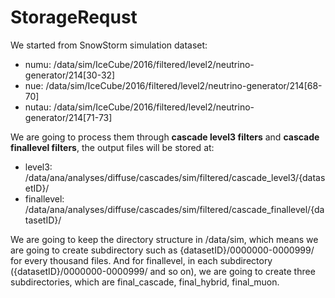 # StorageRequst

We started from SnowStorm simulation dataset:
- numu: /data/sim/IceCube/2016/filtered/level2/neutrino-generator/214[30-32]
- nue: /data/sim/IceCube/2016/filtered/level2/neutrino-generator/214[68-70]
- nutau: /data/sim/IceCube/2016/filtered/level2/neutrino-generator/214[71-73]

We are going to process them through __cascade level3 filters__ and __cascade finallevel filters__, the output files will be stored at:
- level3: /data/ana/analyses/diffuse/cascades/sim/filtered/cascade_level3/{datasetID}/
- finallevel: /data/ana/analyses/diffuse/cascades/sim/filtered/cascade_finallevel/{datasetID}/

We are going to keep the directory structure in /data/sim, which means we are going to create subdirectory such as {datasetID}/0000000-0000999/ for every thousand files. And for finallevel, in each subdirectory ({datasetID}/0000000-0000999/ and so on), we are going to create three subdirectories, which are final_cascade, final_hybrid, final_muon.
